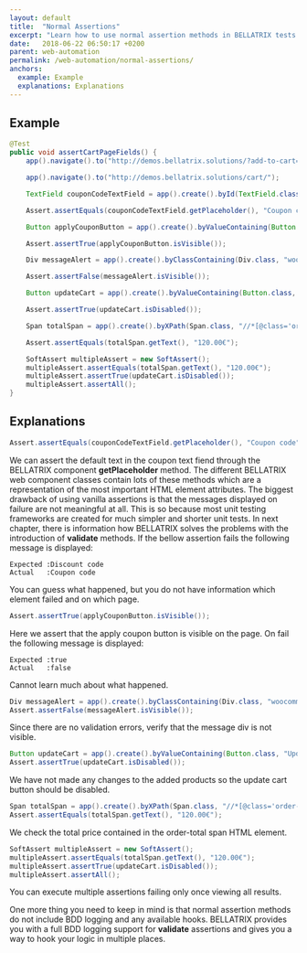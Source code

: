 ```yaml
---
layout: default
title:  "Normal Assertions"
excerpt: "Learn how to use normal assertion methods in BELLATRIX tests."
date:   2018-06-22 06:50:17 +0200
parent: web-automation
permalink: /web-automation/normal-assertions/
anchors:
  example: Example
  explanations: Explanations
---
```

Example
-------
```java
@Test
public void assertCartPageFields() {
    app().navigate().to("http://demos.bellatrix.solutions/?add-to-cart=26");

    app().navigate().to("http://demos.bellatrix.solutions/cart/");

    TextField couponCodeTextField = app().create().byId(TextField.class, "coupon_code");

    Assert.assertEquals(couponCodeTextField.getPlaceholder(), "Coupon code");

    Button applyCouponButton = app().create().byValueContaining(Button.class, "Apply coupon");

    Assert.assertTrue(applyCouponButton.isVisible());

    Div messageAlert = app().create().byClassContaining(Div.class, "woocommerce-message");

    Assert.assertFalse(messageAlert.isVisible());

    Button updateCart = app().create().byValueContaining(Button.class, "Update cart");

    Assert.assertTrue(updateCart.isDisabled());

    Span totalSpan = app().create().byXPath(Span.class, "//*[@class='order-total']//span");

    Assert.assertEquals(totalSpan.getText(), "120.00€");

    SoftAssert multipleAssert = new SoftAssert();
    multipleAssert.assertEquals(totalSpan.getText(), "120.00€");
    multipleAssert.assertTrue(updateCart.isDisabled());
    multipleAssert.assertAll();
}
```

Explanations
------------
```java
Assert.assertEquals(couponCodeTextField.getPlaceholder(), "Coupon code");
```
We can assert the default text in the coupon text fiend through the BELLATRIX component **getPlaceholder** method. The different BELLATRIX web component classes contain lots of these methods which are a representation of the most important HTML element attributes. The biggest drawback of using vanilla assertions is that the messages displayed on failure are not meaningful at all. This is so because most unit testing frameworks are created for much simpler and shorter unit tests. In next chapter, there is information how BELLATRIX solves the problems with the introduction of **validate** methods. If the bellow assertion fails the following message is displayed:
```
Expected :Discount code
Actual   :Coupon code
```
You can guess what happened, but you do not have information which element failed and on which page.
```java
Assert.assertTrue(applyCouponButton.isVisible());
```
Here we assert that the apply coupon button is visible on the page. On fail the following message is displayed:
```
Expected :true
Actual   :false
```
Cannot learn much about what happened.
```java
Div messageAlert = app().create().byClassContaining(Div.class, "woocommerce-message");
Assert.assertFalse(messageAlert.isVisible());
```
Since there are no validation errors, verify that the message div is not visible.
```java
Button updateCart = app().create().byValueContaining(Button.class, "Update cart");
Assert.assertTrue(updateCart.isDisabled());
```
We have not made any changes to the added products so the update cart button should be disabled.
```java
Span totalSpan = app().create().byXPath(Span.class, "//*[@class='order-total']//span");
Assert.assertEquals(totalSpan.getText(), "120.00€");
```
We check the total price contained in the order-total span HTML element.

```java
SoftAssert multipleAssert = new SoftAssert();
multipleAssert.assertEquals(totalSpan.getText(), "120.00€");
multipleAssert.assertTrue(updateCart.isDisabled());
multipleAssert.assertAll();
```
You can execute multiple assertions failing only once viewing all results.

One more thing you need to keep in mind is that normal assertion methods do not include BDD logging and any available hooks. BELLATRIX provides you with a full BDD logging support for **validate** assertions and gives you a way to hook your logic in multiple places.